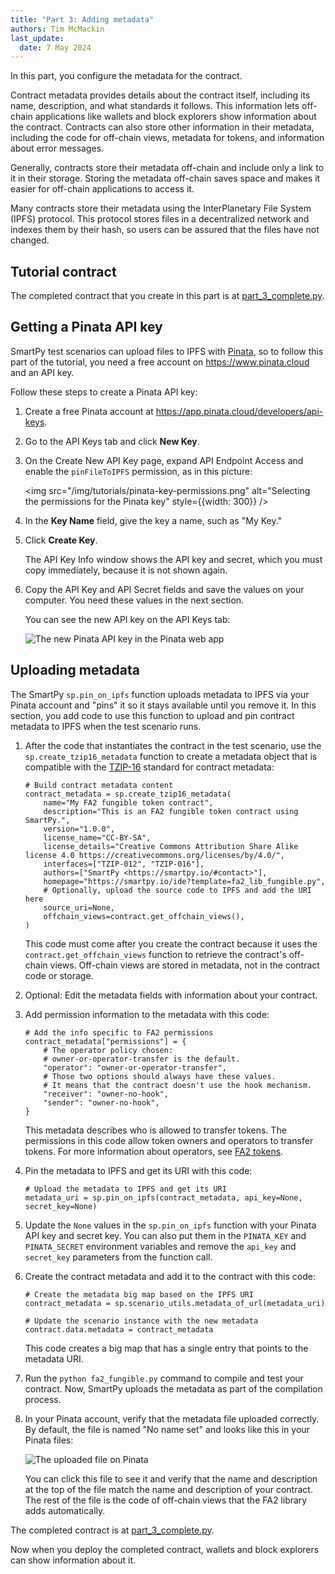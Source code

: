 ```yaml
---
title: "Part 3: Adding metadata"
authors: Tim McMackin
last_update:
  date: 7 May 2024
---
```


In this part, you configure the metadata for the contract.

Contract metadata provides details about the contract itself, including its name, description, and what standards it follows.
This information lets off-chain applications like wallets and block explorers show information about the contract.
Contracts can also store other information in their metadata, including the code for off-chain views, metadata for tokens, and information about error messages.

Generally, contracts store their metadata off-chain and include only a link to it in their storage.
Storing the metadata off-chain saves space and makes it easier for off-chain applications to access it.

Many contracts store their metadata using the InterPlanetary File System (IPFS) protocol.
This protocol stores files in a decentralized network and indexes them by their hash, so users can be assured that the files have not changed.

## Tutorial contract

The completed contract that you create in this part is at [part_3_complete.py](https://github.com/trilitech/tutorial-applications/blob/smartpy-fa2-tutorial/smartpy_fa2_fungible/part_3_complete.py).

## Getting a Pinata API key

SmartPy test scenarios can upload files to IPFS with [Pinata](https://www.pinata.cloud/), so to follow this part of the tutorial, you need a free account on https://www.pinata.cloud and an API key.

Follow these steps to create a Pinata API key:

1. Create a free Pinata account at https://app.pinata.cloud/developers/api-keys.

1. Go to the API Keys tab and click **New Key**.

1. On the Create New API Key page, expand API Endpoint Access and enable the `pinFileToIPFS` permission, as in this picture:

   <img src="/img/tutorials/pinata-key-permissions.png" alt="Selecting the permissions for the Pinata key" style={{width: 300}} />

1. In the **Key Name** field, give the key a name, such as "My Key."

1. Click **Create Key**.

   The API Key Info window shows the API key and secret, which you must copy immediately, because it is not shown again.

1. Copy the API Key and API Secret fields and save the values on your computer.
You need these values in the next section.

   You can see the new API key on the API Keys tab:

   ![The new Pinata API key in the Pinata web app](/img/tutorials/created-pinata-key.png)

## Uploading metadata

The SmartPy `sp.pin_on_ipfs` function uploads metadata to IPFS via your Pinata account and "pins" it so it stays available until you remove it.
In this section, you add code to use this function to upload and pin contract metadata to IPFS when the test scenario runs.

1. After the code that instantiates the contract in the test scenario, use the `sp.create_tzip16_metadata` function to create a metadata object that is compatible with the [TZIP-16](https://gitlab.com/tezos/tzip/-/blob/master/proposals/tzip-16/tzip-16.md) standard for contract metadata:

   ```smartpy
   # Build contract metadata content
   contract_metadata = sp.create_tzip16_metadata(
       name="My FA2 fungible token contract",
       description="This is an FA2 fungible token contract using SmartPy.",
       version="1.0.0",
       license_name="CC-BY-SA",
       license_details="Creative Commons Attribution Share Alike license 4.0 https://creativecommons.org/licenses/by/4.0/",
       interfaces=["TZIP-012", "TZIP-016"],
       authors=["SmartPy <https://smartpy.io/#contact>"],
       homepage="https://smartpy.io/ide?template=fa2_lib_fungible.py",
       # Optionally, upload the source code to IPFS and add the URI here
       source_uri=None,
       offchain_views=contract.get_offchain_views(),
   )
   ```

   This code must come after you create the contract because it uses the `contract.get_offchain_views` function to retrieve the contract's off-chain views.
   Off-chain views are stored in metadata, not in the contract code or storage.

1. Optional: Edit the metadata fields with information about your contract.

1. Add permission information to the metadata with this code:

   ```smartpy
   # Add the info specific to FA2 permissions
   contract_metadata["permissions"] = {
       # The operator policy chosen:
       # owner-or-operator-transfer is the default.
       "operator": "owner-or-operator-transfer",
       # Those two options should always have these values.
       # It means that the contract doesn't use the hook mechanism.
       "receiver": "owner-no-hook",
       "sender": "owner-no-hook",
   }
   ```

   This metadata describes who is allowed to transfer tokens.
   The permissions in this code allow token owners and operators to transfer tokens.
   For more information about operators, see [FA2 tokens](../../architecture/tokens/FA2).

1. Pin the metadata to IPFS and get its URI with this code:

   ```smartpy
   # Upload the metadata to IPFS and get its URI
   metadata_uri = sp.pin_on_ipfs(contract_metadata, api_key=None, secret_key=None)
   ```

1. Update the `None` values in the `sp.pin_on_ipfs` function with your Pinata API key and secret key.
You can also put them in the `PINATA_KEY` and `PINATA_SECRET` environment variables and remove the `api_key` and `secret_key` parameters from the function call.

1. Create the contract metadata and add it to the contract with this code:

   ```smartpy
   # Create the metadata big map based on the IPFS URI
   contract_metadata = sp.scenario_utils.metadata_of_url(metadata_uri)

   # Update the scenario instance with the new metadata
   contract.data.metadata = contract_metadata
   ```

   This code creates a big map that has a single entry that points to the metadata URI.

1. Run the `python fa2_fungible.py` command to compile and test your contract.
Now, SmartPy uploads the metadata as part of the compilation process.

1. In your Pinata account, verify that the metadata file uploaded correctly.
By default, the file is named "No name set" and looks like this in your Pinata files:

   ![The uploaded file on Pinata](/img/tutorials/pinata-pinned-file.png)

   You can click this file to see it and verify that the name and description at the top of the file match the name and description of your contract.
   The rest of the file is the code of off-chain views that the FA2 library adds automatically.

The completed contract is at [part_3_complete.py](https://github.com/trilitech/tutorial-applications/blob/smartpy-fa2-tutorial/smartpy_fa2_fungible/part_3_complete.py).

Now when you deploy the completed contract, wallets and block explorers can show information about it.
